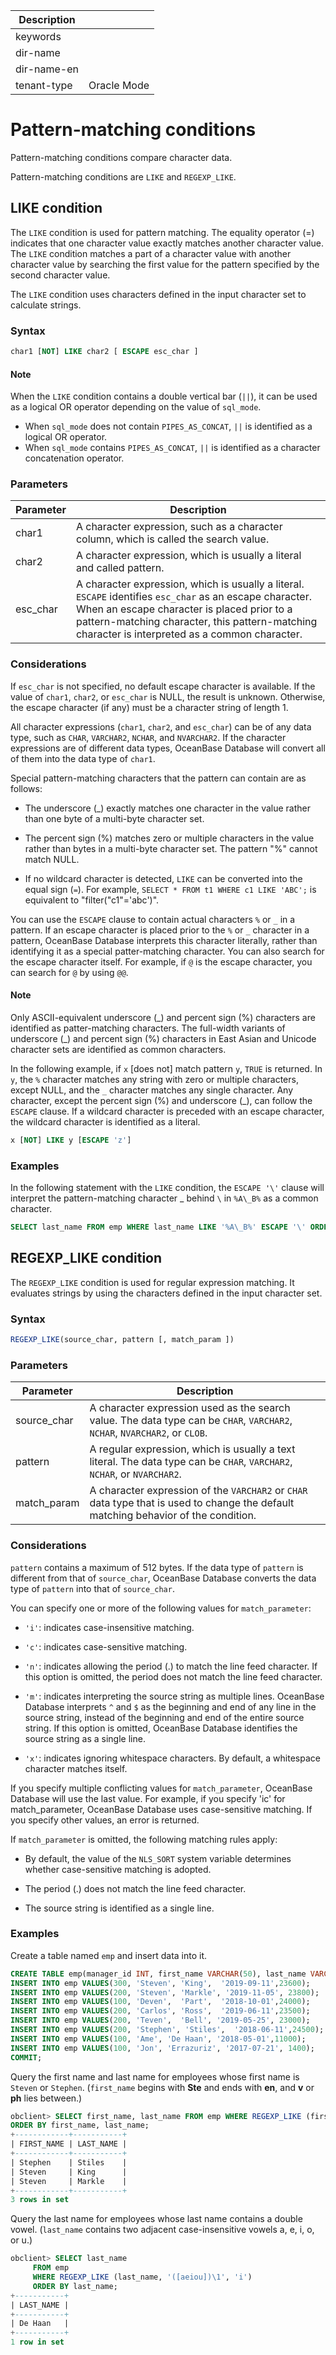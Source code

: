 | Description   |                 |
|---------------|-----------------|
| keywords      |                 |
| dir-name      |                 |
| dir-name-en   |                 |
| tenant-type   | Oracle Mode     |

# Pattern-matching conditions

Pattern-matching conditions compare character data.

Pattern-matching conditions are `LIKE` and `REGEXP_LIKE`.

## LIKE condition

The `LIKE` condition is used for pattern matching. The equality operator (=) indicates that one character value exactly matches another character value. The `LIKE` condition matches a part of a character value with another character value by searching the first value for the pattern specified by the second character value.

The `LIKE` condition uses characters defined in the input character set to calculate strings.

### Syntax

```sql
char1 [NOT] LIKE char2 [ ESCAPE esc_char ]
```

  <main id="notice" type='explain'>
    <h4>Note</h4>
    <p>When the <code>LIKE</code> condition contains a double vertical bar (<code>||</code>), it can be used as a logical OR operator depending on the value of <code>sql_mode</code>.</p>
    <ul>
    <li>When <code>sql_mode</code> does not contain <code>PIPES_AS_CONCAT</code>, <code>||</code> is identified as a logical OR operator. </li>
    <li>When <code>sql_mode</code> contains <code>PIPES_AS_CONCAT</code>, <code>||</code> is identified as a character concatenation operator. </li>
    </ul>
  </main>

### Parameters

| Parameter | Description |
|----------|----------------------------------------------------------------------------|
| char1 | A character expression, such as a character column, which is called the search value.  |
| char2 | A character expression, which is usually a literal and called pattern.  |
| esc_char | A character expression, which is usually a literal. `ESCAPE` identifies `esc_char` as an escape character. When an escape character is placed prior to a pattern-matching character, this pattern-matching character is interpreted as a common character.  |

### Considerations

If `esc_char` is not specified, no default escape character is available. If the value of `char1`, `char2`, or `esc_char` is NULL, the result is unknown. Otherwise, the escape character (if any) must be a character string of length 1.

All character expressions (`char1`, `char2`, and `esc_char`) can be of any data type, such as `CHAR`, `VARCHAR2`, `NCHAR`, and `NVARCHAR2`. If the character expressions are of different data types, OceanBase Database will convert all of them into the data type of `char1`.

Special pattern-matching characters that the pattern can contain are as follows:

* The underscore (_) exactly matches one character in the value rather than one byte of a multi-byte character set.

* The percent sign (%) matches zero or multiple characters in the value rather than bytes in a multi-byte character set. The pattern "%" cannot match NULL.

* If no wildcard character is detected, `LIKE` can be converted into the equal sign (`=`). For example, `SELECT * FROM t1 WHERE c1 LIKE 'ABC';` is equivalent to "filter("c1"='abc')".

You can use the `ESCAPE` clause to contain actual characters `%` or `_` in a pattern. If an escape character is placed prior to the `%` or `_` character in a pattern, OceanBase Database interprets this character literally, rather than identifying it as a special patter-matching character. You can also search for the escape character itself. For example, if `@` is the escape character, you can search for `@` by using `@@`.

  <main id="notice" type='explain'>
    <h4>Note</h4>
    <p>Only ASCII-equivalent underscore (_) and percent sign (%) characters are identified as patter-matching characters. The full-width variants of underscore (_) and percent sign (%) characters in East Asian and Unicode character sets are identified as common characters. </p>
  </main>

In the following example, if `x` [does not] match pattern `y`, `TRUE` is returned. In `y`, the `%` character matches any string with zero or multiple characters, except NULL, and the `_` character matches any single character. Any character, except the percent sign (%) and underscore (_), can follow the `ESCAPE` clause. If a wildcard character is preceded with an escape character, the wildcard character is identified as a literal.

```sql
x [NOT] LIKE y [ESCAPE 'z']
```

### Examples

In the following statement with the `LIKE` condition, the `ESCAPE '\'` clause will interpret the pattern-matching character _ behind `\` in `%A\_B%` as a common character.

```sql
SELECT last_name FROM emp WHERE last_name LIKE '%A\_B%' ESCAPE '\' ORDER BY last_name;
```

## REGEXP_LIKE condition

The `REGEXP_LIKE` condition is used for regular expression matching. It evaluates strings by using the characters defined in the input character set.

### Syntax

```sql
REGEXP_LIKE(source_char, pattern [, match_param ])
```

### Parameters

| Parameter | Description |
|-------------|---------------------------------------------------------------------|
| source_char | A character expression used as the search value. The data type can be `CHAR`, `VARCHAR2`, `NCHAR`, `NVARCHAR2`, or `CLOB`.  |
| pattern | A regular expression, which is usually a text literal. The data type can be `CHAR`, `VARCHAR2`, `NCHAR`, or `NVARCHAR2`.  |
| match_param | A character expression of the `VARCHAR2` or `CHAR` data type that is used to change the default matching behavior of the condition.  |

### Considerations

`pattern` contains a maximum of 512 bytes. If the data type of `pattern` is different from that of `source_char`, OceanBase Database converts the data type of `pattern` into that of `source_char`.

You can specify one or more of the following values for `match_parameter`:

* `'i'`: indicates case-insensitive matching.

* `'c'`: indicates case-sensitive matching.

* `'n'`: indicates allowing the period (.) to match the line feed character. If this option is omitted, the period does not match the line feed character.

* `'m'`: indicates interpreting the source string as multiple lines. OceanBase Database interprets `^` and `$` as the beginning and end of any line in the source string, instead of the beginning and end of the entire source string. If this option is omitted, OceanBase Database identifies the source string as a single line.

* `'x'`: indicates ignoring whitespace characters. By default, a whitespace character matches itself.

If you specify multiple conflicting values for `match_parameter`, OceanBase Database will use the last value. For example, if you specify 'ic' for match_parameter, OceanBase Database uses case-sensitive matching. If you specify other values, an error is returned.

If `match_parameter` is omitted, the following matching rules apply:

* By default, the value of the `NLS_SORT` system variable determines whether case-sensitive matching is adopted.

* The period (.) does not match the line feed character.

* The source string is identified as a single line.

### Examples

Create a table named `emp` and insert data into it.

```sql
CREATE TABLE emp(manager_id INT, first_name VARCHAR(50), last_name VARCHAR(50), hiredate VARCHAR(50),salary INT);
INSERT INTO emp VALUES(300, 'Steven', 'King',  '2019-09-11',23600);     
INSERT INTO emp VALUES(200, 'Steven', 'Markle', '2019-11-05', 23800);
INSERT INTO emp VALUES(100, 'Deven',  'Part',  '2018-10-01',24000);     
INSERT INTO emp VALUES(200, 'Carlos', 'Ross',  '2019-06-11',23500);     
INSERT INTO emp VALUES(200, 'Teven',  'Bell', '2019-05-25', 23000);
INSERT INTO emp VALUES(200, 'Stephen', 'Stiles',  '2018-06-11',24500);    
INSERT INTO emp VALUES(100, 'Ame', 'De Haan', '2018-05-01',11000);      
INSERT INTO emp VALUES(100, 'Jon', 'Errazuriz', '2017-07-21', 1400);   
COMMIT;
```

Query the first name and last name for employees whose first name is `Steven` or `Stephen`. (`first_name` begins with **Ste** and ends with **en**, and **v** or **ph** lies between.)

```sql
obclient> SELECT first_name, last_name FROM emp WHERE REGEXP_LIKE (first_name, '^Ste(v|ph)en$')
ORDER BY first_name, last_name;
+------------+-----------+
| FIRST_NAME | LAST_NAME |
+------------+-----------+
| Stephen    | Stiles    |
| Steven     | King      |
| Steven     | Markle    |
+------------+-----------+
3 rows in set
```

Query the last name for employees whose last name contains a double vowel. (`last_name` contains two adjacent case-insensitive vowels a, e, i, o, or u.)

```sql
obclient> SELECT last_name
     FROM emp
     WHERE REGEXP_LIKE (last_name, '([aeiou])\1', 'i')
     ORDER BY last_name;
+-----------+
| LAST_NAME |
+-----------+
| De Haan   |
+-----------+
1 row in set
```
